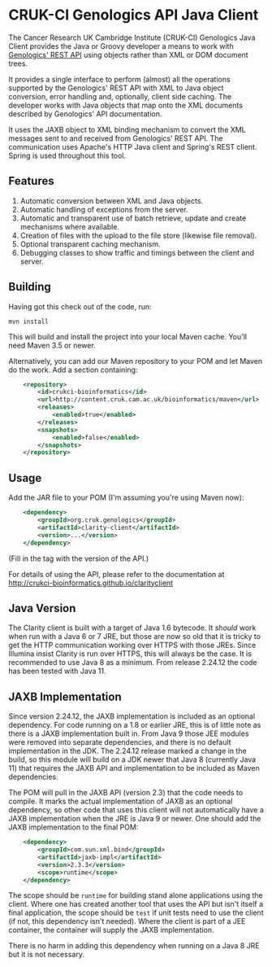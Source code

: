 # CRUK-CI Genologics API Java Client

The Cancer Research UK Cambridge Institute (CRUK-CI) Genologics Java Client
provides the Java or Groovy developer a means to work with
[Genologics' REST API](https://www.genologics.com/developer/) using objects
rather than XML or DOM document trees.

It provides a single interface to perform (almost) all the operations
supported by the Genologics' REST API with XML to Java object conversion,
error handling and, optionally, client side caching. The developer works
with Java objects that map onto the XML documents described by Genologics'
API documentation.

It uses the JAXB object to XML binding mechanism to convert the XML
messages sent to and received from Genologics' REST API. The communication
uses Apache's HTTP Java client and Spring's REST client. Spring is used
throughout this tool.

## Features

1. Automatic conversion between XML and Java objects.
2. Automatic handling of exceptions from the server.
3. Automatic and transparent use of batch retrieve, update and create
mechanisms where available.
4. Creation of files with the upload to the file store (likewise file
removal).
5. Optional transparent caching mechanism.
6. Debugging classes to show traffic and timings between the client
and server.


## Building

Having got this check out of the code, run:

    mvn install

This will build and install the project into your local Maven cache.
You'll need Maven 3.5 or newer.

Alternatively, you can add our Maven repository to your POM and let
Maven do the work. Add a <repositories> section containing:

```XML
    <repository>
        <id>crukci-bioinformatics</id>
        <url>http://content.cruk.cam.ac.uk/bioinformatics/maven</url>
        <releases>
            <enabled>true</enabled>
        </releases>
        <snapshots>
            <enabled>false</enabled>
        </snapshots>
    </repository>
```

## Usage

Add the JAR file to your POM (I'm assuming you're using Maven now):

```XML
    <dependency>
        <groupId>org.cruk.genologics</groupId>
        <artifactId>clarity-client</artifactId>
        <version>...</version>
    </dependency>
```

(Fill in the <version> tag with the version of the API.)

For details of using the API, please refer to the documentation at
<http://crukci-bioinformatics.github.io/clarityclient>

## Java Version

The Clarity client is built with a target of Java 1.6 bytecode. It
_should_ work when run with a Java 6 or 7 JRE, but those are now so old
that it is tricky to get the HTTP communication working over HTTPS with
those JREs. Since Illumina insist Clarity is run over HTTPS, this will
always be the case. It is recommended to use Java 8 as a minimum. From
release 2.24.12 the code has been tested with Java 11.

## JAXB Implementation

Since version 2.24.12, the JAXB implementation is included as an optional
dependency. For code running on a 1.8 or earlier JRE, this is of little
note as there is a JAXB implementation built in. From Java 9 those
JEE modules were removed into separate dependencies, and there is no
default implementation in the JDK. The 2.24.12 release marked a change in
the build, so this module will build on a JDK newer that Java 8 (currently
Java 11) that requires the JAXB API and implementation to be included as
Maven dependencies.

The POM will pull in the JAXB API (version 2.3) that the code needs to
compile. It marks the actual implementation of JAXB as an optional
dependency, so other code that uses this client will not automatically
have a JAXB implementation when the JRE is Java 9 or newer. One should
add the JAXB implementation to the final POM:

```XML
    <dependency>
        <groupId>com.sun.xml.bind</groupId>
        <artifactId>jaxb-impl</artifactId>
        <version>2.3.3</version>
        <scope>runtime</scope>
    </dependency>
```

The scope should be `runtime` for building stand alone applications
using the client. Where one has created another tool that uses the API
but isn't itself a final application, the scope should be `test` if
unit tests need to use the client (if not, this dependency isn't needed).
Where the client is part of a JEE container, the container will supply
the JAXB implementation.

There is no harm in adding this dependency when running on a Java 8 JRE
but it is not necessary.
